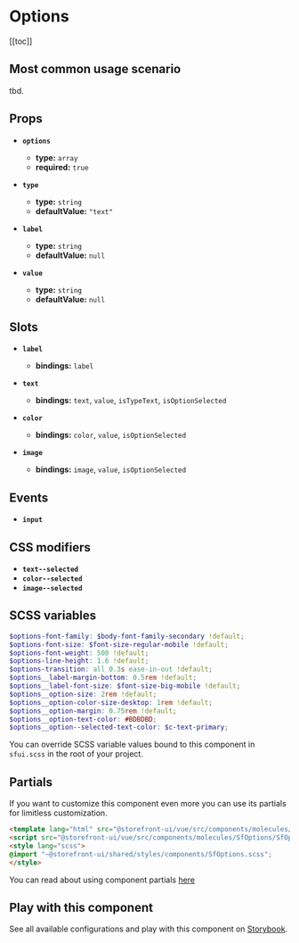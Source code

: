 # Options

<!-- No Component description -->


[[toc]]


## Most common usage scenario

tbd.


## Props

- **`options`**
  - **type:** `array`
  - **required:** `true`

- **`type`**
  - **type:** `string`
  - **defaultValue:** `"text"`

- **`label`**
  - **type:** `string`
  - **defaultValue:** `null`

- **`value`**
  - **type:** `string`
  - **defaultValue:** `null`


## Slots

- **`label`**
  - **bindings:** `label`

- **`text`**
  - **bindings:** `text`, `value`, `isTypeText`, `isOptionSelected`

- **`color`**
  - **bindings:** `color`, `value`, `isOptionSelected`

- **`image`**
  - **bindings:** `image`, `value`, `isOptionSelected`


## Events

- **`input`**


## CSS modifiers

- **`text--selected`**
- **`color--selected`**
- **`image--selected`**


## SCSS variables

```scss
$options-font-family: $body-font-family-secondary !default;
$options-font-size: $font-size-regular-mobile !default;
$options-font-weight: 500 !default;
$options-line-height: 1.6 !default;
$options-transition: all 0.3s ease-in-out !default;
$options__label-margin-bottom: 0.5rem !default;
$options__label-font-size: $font-size-big-mobile !default;
$options__option-size: 2rem !default;
$options__option-color-size-desktop: 1rem !default;
$options__option-margin: 0.75rem !default;
$options__option-text-color: #BDBDBD;
$options__option--selected-text-color: $c-text-primary;
```

You can override SCSS variable values bound to this component in `sfui.scss` in the root of your project.


## Partials

If you want to customize this component even more you can use its partials for limitless customization.

```html
<template lang="html" src="@storefront-ui/vue/src/components/molecules/SfOptions/SfOptions.html"></template>
<script src="@storefront-ui/vue/src/components/molecules/SfOptions/SfOptions.js"></script>
<style lang="scss">
@import "~@storefront-ui/shared/styles/components/SfOptions.scss";
</style>
```

You can read about using component partials [here](docs.storefrontui.io/customization)


## Play with this component

See all available configurations and play with this component on <a href="https://storybook.storefrontui.io/?path=/story/">Storybook</a>.
